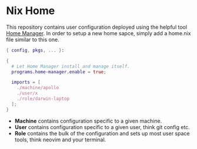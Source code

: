 Nix Home
========

This repository contains user configuration deployed using the helpful tool [Home Manager].
In order to setup a new home sapce, simply add a home.nix file similar to this one.

```nix
{ config, pkgs, ... }:

{
  # Let Home Manager install and manage itself.
  programs.home-manager.enable = true;

  imports = [
    ./machine/apollo
    ./user/x
    ./role/darwin-laptop
  ];
}
```

* **Machine** contains configuration specific to a given machine. 
* **User** contains configuration specific to a given user, think git config etc. 
* **Role** contains the bulk of the configuration and sets up most user space tools, think neovim and your terminal.

[Home Manager]:                 https://github.com/rycee/home-manager